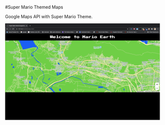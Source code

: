 #Super Mario Themed Maps

Google Maps API with Super Mario Theme.

![Super Mario Theme Maps](https://github.com/preetamkamal/Super-Mario-Themed-Real-World/blob/master/screenshot.png)
